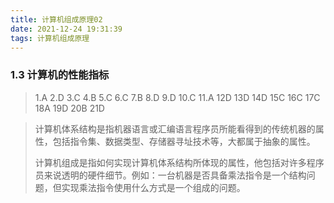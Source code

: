 ```yaml
---
title: 计算机组成原理02
date: 2021-12-24 19:31:39
tags: 计算机组成原理
---
```


### 1.3 计算机的性能指标

> 1.A	2.D	3.C	4.B	5.C	6.C	7.B	8.D	9.D	10.C	11.A	12D	13D	14D	15C	16C	17C 18A 19D	20B	21D

> 计算机体系结构是指机器语言或汇编语言程序员所能看得到的传统机器的属性，包括指令集、数据类型、存储器寻址技术等，大都属于抽象的属性。
>
> 计算机组成是指如何实现计算机体系结构所体现的属性，他包括对许多程序员来说透明的硬件细节。例如：一台机器是否具备乘法指令是一个结构问题，但实现乘法指令使用什么方式是一个组成的问题。

